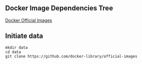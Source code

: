 ## Docker Image Dependencies Tree

[Docker Official Images](https://github.com/docker-library/official-images)

## Initiate data
```
mkdir data
cd data
git clone https://github.com/docker-library/official-images
```
